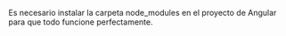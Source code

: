 Es necesario instalar la carpeta node_modules en el proyecto de Angular para que todo funcione perfectamente.
